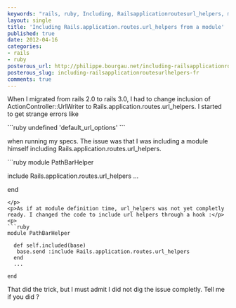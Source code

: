 ```yaml
---
keywords: "rails, ruby, Including, Railsapplicationroutesurl_helpers, module"
layout: single
title: 'Including Rails.application.routes.url_helpers from a module'
published: true
date: 2012-04-16
categories:
- rails
- ruby
posterous_url: http://philippe.bourgau.net/including-railsapplicationroutesurlhelpers-fr
posterous_slug: including-railsapplicationroutesurlhelpers-fr
comments: true
---
```

<p>When I migrated from rails 2.0 to rails 3.0, I had to change inclusion of ActionController::UrlWriter to&nbsp;Rails.application.routes.url_helpers. I started to get strange errors like</p>
<p>
```ruby
undefined 'default_url_options'
```
</p>
<p>when running my specs. The issue was that I was including a module himself including&nbsp;Rails.application.routes.url_helpers.</p>
<p>
```ruby
module PathBarHelper

  include Rails.application.routes.url_helpers
  ...

end
```
</p>
<p>As if at module definition time, url_helpers was not yet completly ready. I changed the code to include url helpers through a hook :</p>
<p>
```ruby
module PathBarHelper

  def self.included(base)
   base.send :include Rails.application.routes.url_helpers
  end
  ...

end
```
</p>
<p>That did the trick, but I must admit I did not dig the issue completly. Tell me if you did ?</p>
